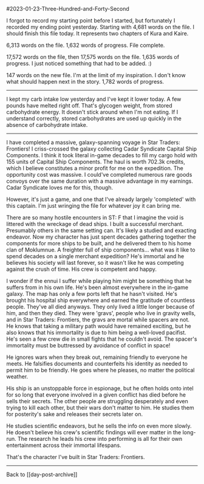 #2023-01-23-Three-Hundred-and-Forty-Second

I forgot to record my starting point before I started, but fortunately I recorded my ending point yesterday.  Starting with 4,681 words on the file.  I should finish this file today.  It represents two chapters of Kura and Kaire.

6,313 words on the file.  1,632 words of progress.  File complete.

17,572 words on the file, then 17,575 words on the file.  1,635 words of progress.  I just noticed something that had to be added.  :)

147 words on the new file.  I'm at the limit of my inspiration.  I don't know what should happen next in the story.  1,782 words of progress.

---
I kept my carb intake low yesterday and I've kept it lower today.  A few pounds have melted right off.  That's glycogen weight, from stored carbohydrate energy.  It doesn't stick around when I'm not eating.  If I understand correctly, stored carbohydrates are used up quickly in the absence of carbohydrate intake.

---
I have completed a massive, galaxy-spanning voyage in Star Traders: Frontiers!  I criss-crossed the galaxy collecting Cadar Syndicate Capital Ship Components.  I think it took literal in-game decades to fill my cargo hold with 155 units of Capital Ship Components.  The haul is worth 702.3k credits, which I believe constitutes a minor profit for me on the expedition.  The opportunity cost was massive.  I could've completed numerous rare goods convoys over the same duration with a massive advantage in my earnings.  Cadar Syndicate loves me for this, though.

However, it's just a game, and one that I've already largely 'completed' with this captain.  I'm just wringing the file for whatever joy it can bring me.

There are so many hostile encounters in ST: F that I imagine the void is littered with the wreckage of dead ships.  I built a successful merchant.  Presumably others in the same setting can.  It's likely a studied and exacting endeavor.  Now my character has just spent decades gathering together the components for more ships to be built, and he delivered them to his home clan of Moklumnue.  A freighter full of ship components... what was it like to spend decades on a single merchant expedition?  He's immortal and he believes his society will last forever, so it wasn't like he was competing against the crush of time.  His crew is competent and happy.

I wonder if the ennui I suffer while playing him might be something that he suffers from in his own life.  He's been almost everywhere in the in-game galaxy.  The map has only a few ports left that he hasn't visited.  He's brought his hospital ship everywhere and earned the gratitude of countless people.  They've all died anyways.  They only lived a little longer because of him, and then they died.  They were 'gravs', people who live in gravity wells, and in Star Traders: Frontiers, the gravs are mortal while spacers are not.  He knows that taking a military path would have remained exciting, but he also knows that his immortality is due to him being a well-loved pacifist.  He's seen a few crew die in small fights that he couldn't avoid.  The spacer's immortality must be buttressed by avoidance of conflict in space!

He ignores wars when they break out, remaining friendly to everyone he meets.  He falsifies documents and counterfeits his identity as needed to permit him to be friendly.  He goes where he pleases, no matter the political weather.

His ship is an unstoppable force in espionage, but he often holds onto intel for so long that everyone involved in a given conflict has died before he sells their secrets.  The other people are struggling desperately and even trying to kill each other, but their wars don't matter to him.  He studies them for posterity's sake and releases their secrets later on.

He studies scientific endeavors, but he sells the info on even more slowly.  He doesn't believe his crew's scientific findings will ever matter in the long-run.  The research he leads his crew into performing is all for their own entertainment across their immortal lifespans.

That's the character I've built in Star Traders: Frontiers.

---
Back to [[day-post-archive]]